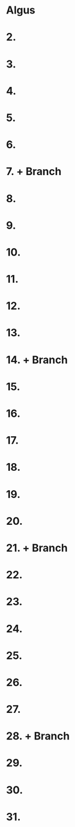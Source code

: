 # Algus
# 2.
# 3.
# 4.
# 5.
# 6.
# 7. + Branch
# 8.
# 9.
# 10.
# 11.
# 12.
# 13.
# 14. + Branch 
# 15.
# 16.
# 17.
# 18.
# 19.
# 20.
# 21. + Branch
# 22.
# 23.
# 24.
# 25.
# 26.
# 27.
# 28. + Branch
# 29.
# 30.
# 31.
